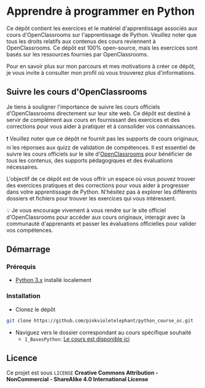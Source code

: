 # Apprendre à programmer en Python

Ce dépôt contient les exercices et le matériel d'apprentissage associés aux cours d'OpenClassrooms sur l'apprentissage de Python. Veuillez noter que tous les droits relatifs aux contenus des cours reviennent à OpenClassrooms. Ce dépôt est 100% open-source, mais les exercices sont basés sur les ressources fournies par OpenClassrooms.

Pour en savoir plus sur mon parcours et mes motivations à créer ce dépôt, je vous invite à consulter mon profil où vous trouverez plus d'informations.

## Suivre les cours d'OpenClassrooms

Je tiens à souligner l'importance de suivre les cours officiels d'OpenClassrooms directement sur leur site web. Ce dépôt est destiné à servir de complément aux cours en fournissant des exercices et des corrections pour vous aider à pratiquer et à consolider vos connaissances.

❗️ Veuillez noter que ce dépôt ne fournit pas les supports de cours originaux, ni les réponses aux quizz de validation de compétences. Il est essentiel de suivre les cours officiels sur le site d'[OpenClassrooms](https://openclassroom.com) pour bénéficier de tous les contenus, des supports pédagogiques et des évaluations nécessaires.

L'objectif de ce dépôt est de vous offrir un espace où vous pouvez trouver des exercices pratiques et des corrections pour vous aider à progresser dans votre apprentissage de Python. N'hésitez pas à explorer les différents dossiers et fichiers pour trouver les exercices qui vous intéressent.

💡 Je vous encourage vivement à vous rendre sur le site officiel d'OpenClassrooms pour accéder aux cours originaux, interagir avec la communauté d'apprenants et passer les évaluations officielles pour valider vos compétences.

## Démarrage 

### Prérequis

- [Python 3.x](https://www.python.org/downloads/) installé localement

### Installation

- Clonez le dépôt

```bash
git clone https://github.com/pinkvioletelephant/python_course_oc.git
``` 

- Naviguez vers le dossier correspondant au cours spécifique souhaité
    - `1_BasesPython`: [Le cours est disponible ici](https://openclassrooms.com/fr/courses/7168871-apprenez-les-bases-du-langage-python)

## Licence

Ce projet est sous `LICENSE` **Creative Commons Attribution - NonCommercial - ShareAlike 4.0 International License**